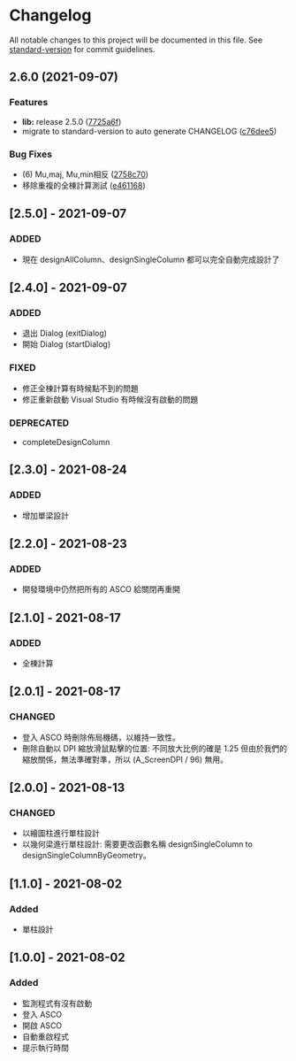 # Changelog

All notable changes to this project will be documented in this file. See [standard-version](https://github.com/conventional-changelog/standard-version) for commit guidelines.

## 2.6.0 (2021-09-07)


### Features

* **lib:** release 2.5.0 ([7725a6f](https://github.com/skyran1278/autohotkey/commit/7725a6f11e4ff04d5b896cf03694b281a2c214ea))
* migrate to standard-version to auto generate CHANGELOG ([c76dee5](https://github.com/skyran1278/autohotkey/commit/c76dee5346c87cdeacee433a3af7492d27b0c9af))


### Bug Fixes

* (6) Mu,maj, Mu,min相反 ([2758c70](https://github.com/skyran1278/autohotkey/commit/2758c70c62d871d11b32b6b6630f8f1d37e10111))
* 移除重複的全棟計算測試 ([e461168](https://github.com/skyran1278/autohotkey/commit/e4611689d14214e728838dfaf26db249312a09bb))

## [2.5.0] - 2021-09-07

### ADDED

- 現在 designAllColumn、designSingleColumn 都可以完全自動完成設計了

## [2.4.0] - 2021-09-07

### ADDED

- 退出 Dialog (exitDialog)
- 開始 Dialog (startDialog)

### FIXED

- 修正全棟計算有時候點不到的問題
- 修正重新啟動 Visual Studio 有時候沒有啟動的問題

### DEPRECATED

- completeDesignColumn

## [2.3.0] - 2021-08-24

### ADDED

- 增加單梁設計

## [2.2.0] - 2021-08-23

### ADDED

- 開發環境中仍然把所有的 ASCO 給關閉再重開

## [2.1.0] - 2021-08-17

### ADDED

- 全棟計算

## [2.0.1] - 2021-08-17

### CHANGED

- 登入 ASCO 時刪除佈局機碼，以維持一致性。
- 刪除自動以 DPI 縮放滑鼠點擊的位置: 不同放大比例的確是 1.25 但由於我們的縮放關係，無法準確對準，所以 (A_ScreenDPI / 96) 無用。

## [2.0.0] - 2021-08-13

### CHANGED

- 以繪圖柱進行單柱設計
- 以幾何梁進行單柱設計: 需要更改函數名稱 designSingleColumn to designSingleColumnByGeometry。

## [1.1.0] - 2021-08-02

### Added

- 單柱設計

## [1.0.0] - 2021-08-02

### Added

- 監測程式有沒有啟動
- 登入 ASCO
- 開啟 ASCO
- 自動重啟程式
- 提示執行時間

